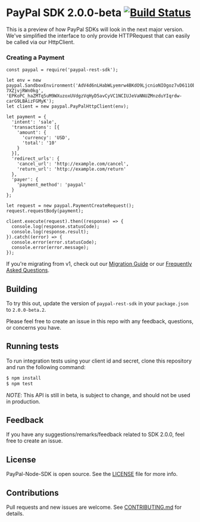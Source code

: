 # PayPal SDK 2.0.0-beta [![Build Status](https://travis-ci.org/paypal/PayPal-node-SDK.svg?branch=2.0-beta)](https://travis-ci.org/paypal/PayPal-node-SDK)

This is a preview of how PayPal SDKs will look in the next major version. We've simplified the interface to only provide HTTPRequest that can easily be called via our HttpClient.

### Creating a Payment

```node
const paypal = require('paypal-rest-sdk');

let env = new paypal.SandboxEnvironment('AdV4d6nLHabWLyemrw4BKdO9LjcnioNIOgoz7vD611ObbDUL0kJQfzrdhXEBwnH8QmV-7XZjvjRWn0kg', 'EPKoPC_haZMTq5uM9WXuzoxUVdgzVqHyD5avCyVC1NCIUJeVaNNUZMnzduYIqrdw-carG9LBAizFGMyK');
let client = new paypal.PayPalHttpClient(env);

let payment = {
  'intent': 'sale',
  'transactions': [{
    'amount': {
      'currency': 'USD',
      'total': '10'
    }
  }],
  'redirect_urls': {
    'cancel_url': 'http://example.com/cancel',
    'return_url': 'http://example.com/return'
  },
  'payer': {
    'payment_method': 'paypal'
  }
};

let request = new paypal.PaymentCreateRequest();
request.requestBody(payment);

client.execute(request).then((response) => {
  console.log(response.statusCode);
  console.log(response.result);
}).catch((error) => {
  console.error(error.statusCode);
  console.error(error.message);
});
```

If you're migrating from v1, check out our [Migration Guide](./docs/Migrating.md) or our [Frequently Asked Questions](./docs/FAQ.md).

## Building

To try this out, update the version of `paypal-rest-sdk` in your `package.json` to `2.0.0-beta.2`.

Please feel free to create an issue in this repo with any feedback, questions, or concerns you have.

## Running tests

To run integration tests using your client id and secret, clone this repository and run the following command:
```sh
$ npm install
$ npm test
```

*NOTE*: This API is still in beta, is subject to change, and should not be used in production.

## Feedback

If you have any suggestions/remarks/feedback related to SDK 2.0.0, feel free to create an issue.

## License
PayPal-Node-SDK is open source. See the [LICENSE](./LICENSE) file for more info.

## Contributions
Pull requests and new issues are welcome. See [CONTRIBUTING.md](CONTRIBUTING.md) for details.
